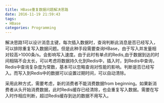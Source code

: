 ```yaml
---
title: HBase重复数据问题解决思路
date: 2016-11-19 21:59:43
tags:
- HBase
categories: Programming
---
```


解决思路1可以设计消息主键，每次插入数据时，查询判断此消息是否已经写入，可以排除重复写入数据问题。但是此种手段需要查询HBase，由于写入并发量相对较高>1000条/s。会影响写入速度。由于此时有单点的Redis,由于数据到达的时间相隔不会太长，可以考虑将数据持久化到Redis中，插入时，到Redis中查询，Redis中查询复杂度为常数，基本可以忽略查询对性能的影响。判断是否已经写入。而写入到Redis中的数据可以设置过期时间，可以自动清除。

<!-- more -->

采用此种方式，需要考虑，新的消费者不能消费数据from beginning。如果新消费者从头开始消费数据，此时Redis缓存已经清除，也会重复写入数据。需要在写入时作相应判断，超过Redis缓存到达的数据不用写入。
